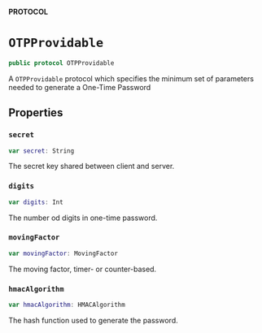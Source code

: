 **PROTOCOL**

# `OTPProvidable`

```swift
public protocol OTPProvidable
```

A `OTPProvidable` protocol which specifies the minimum set of parameters needed to generate a One-Time Password

## Properties
### `secret`

```swift
var secret: String
```

The secret key shared between client and server.

### `digits`

```swift
var digits: Int
```

The number od digits in one-time password.

### `movingFactor`

```swift
var movingFactor: MovingFactor
```

The moving factor, timer- or counter-based.

### `hmacAlgorithm`

```swift
var hmacAlgorithm: HMACAlgorithm
```

The hash function used to generate the password.
